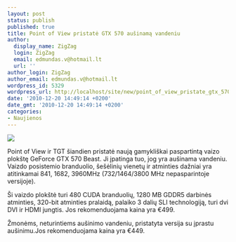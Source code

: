 ```yaml
---
layout: post
status: publish
published: true
title: Point of View pristatė GTX 570 aušinamą vandeniu
author:
  display_name: ZigZag
  login: ZigZag
  email: edmundas.v@hotmail.lt
  url: ''
author_login: ZigZag
author_email: edmundas.v@hotmail.lt
wordpress_id: 5329
wordpress_url: http://localhost/site/new/point_of_view_pristate_gtx_570_ausinama_vandeniu/
date: '2010-12-20 14:49:14 +0200'
date_gmt: '2010-12-20 14:49:14 +0200'
categories:
- Naujienos
---
```

<div class="imgright"><img src="http://www.part.lt/img/abd4df48d55d7a2366a0d407fc260492941.jpg"  /></div>
<p>Point of View ir TGT šiandien pristatė naują gamykliškai paspartintą vaizo plokštę GeForce GTX 570 Beast. Ji įpatinga tuo, jog yra aušinama vandeniu. Vaizdo posistemio branduolio, šešėlinių vienetų ir atminties dažniai yra atitinkamai  841, 1682, 3960MHz (732/1464/3800 MHz nepasparintoje versijoje). </p>
<p>Ši vaizdo plokštė turi 480 CUDA branduolių, 1280 MB GDDR5 darbinės atminties,  320-bit atminties pralaidą, palaiko 3 dalių SLI technologiją, turi dvi DVI ir HDMI jungtis. Jos rekomenduojama kaina yra €499.</p>
<p>Žmonėms, neturintiems aušinimo vandeniu, pristatyta versija su įprastu aušinimu.Jos rekomenduojama kaina yra €449.<br /></p>
